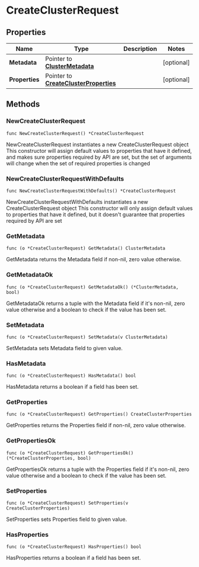# CreateClusterRequest

## Properties

|Name | Type | Description | Notes|
|------------ | ------------- | ------------- | -------------|
|**Metadata** | Pointer to [**ClusterMetadata**](ClusterMetadata.md) |  | [optional] |
|**Properties** | Pointer to [**CreateClusterProperties**](CreateClusterProperties.md) |  | [optional] |

## Methods

### NewCreateClusterRequest

`func NewCreateClusterRequest() *CreateClusterRequest`

NewCreateClusterRequest instantiates a new CreateClusterRequest object
This constructor will assign default values to properties that have it defined,
and makes sure properties required by API are set, but the set of arguments
will change when the set of required properties is changed

### NewCreateClusterRequestWithDefaults

`func NewCreateClusterRequestWithDefaults() *CreateClusterRequest`

NewCreateClusterRequestWithDefaults instantiates a new CreateClusterRequest object
This constructor will only assign default values to properties that have it defined,
but it doesn't guarantee that properties required by API are set

### GetMetadata

`func (o *CreateClusterRequest) GetMetadata() ClusterMetadata`

GetMetadata returns the Metadata field if non-nil, zero value otherwise.

### GetMetadataOk

`func (o *CreateClusterRequest) GetMetadataOk() (*ClusterMetadata, bool)`

GetMetadataOk returns a tuple with the Metadata field if it's non-nil, zero value otherwise
and a boolean to check if the value has been set.

### SetMetadata

`func (o *CreateClusterRequest) SetMetadata(v ClusterMetadata)`

SetMetadata sets Metadata field to given value.

### HasMetadata

`func (o *CreateClusterRequest) HasMetadata() bool`

HasMetadata returns a boolean if a field has been set.

### GetProperties

`func (o *CreateClusterRequest) GetProperties() CreateClusterProperties`

GetProperties returns the Properties field if non-nil, zero value otherwise.

### GetPropertiesOk

`func (o *CreateClusterRequest) GetPropertiesOk() (*CreateClusterProperties, bool)`

GetPropertiesOk returns a tuple with the Properties field if it's non-nil, zero value otherwise
and a boolean to check if the value has been set.

### SetProperties

`func (o *CreateClusterRequest) SetProperties(v CreateClusterProperties)`

SetProperties sets Properties field to given value.

### HasProperties

`func (o *CreateClusterRequest) HasProperties() bool`

HasProperties returns a boolean if a field has been set.


